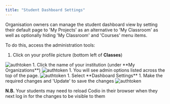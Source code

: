 ```yaml
---
title: "Student Dashboard Settings"
---
```



Organisation owners can manage the student dashboard view by setting their default page to 'My Projects' as an alternative to 'My Classroom' as well as optionally hiding 'My Classroom' and 'Courses' menu items.

To do this, access the administration tools:

1. Click on your profile picture (bottom left of  **Classes**) 
<img alt="authtoken" src="/img/docs/class_administration/profilepic.png" class="simple"/>
1. Click the name of your institution (under **My Organizations**)
<img alt="authtoken" src="/img/docs/class_administration/addteachers/myschoolorg.png" class="simple"/>
1. You will see admin options listed across the top of the page. 
<img alt="authtoken" src="/img/docs/manage_organization/memberstab.png" class="simple"/>
1. Select **Dashboard Settings**
1. Make the required changes and 'Update' to save the changes
<img alt="authtoken" src="/img/docs/manage_organization/dash.png" class="simple"/>

**N.B.** Your students may need to reload Codio in their browser when they next log in for the changes to be visible to them
